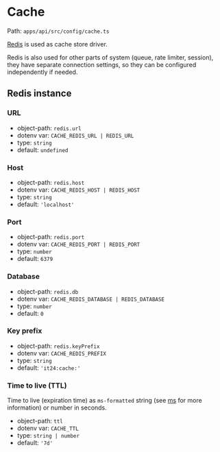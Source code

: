# Cache

Path: `apps/api/src/config/cache.ts`

[Redis](https://redis.io) is used as cache store driver.

Redis is also used for other parts of system (queue, rate limiter, session), they have separate connection settings, so they can be configured independently if needed.

## Redis instance

### URL

- object-path: `redis.url`
- dotenv var: `CACHE_REDIS_URL | REDIS_URL`
- type: `string`
- default: `undefined`

### Host

- object-path: `redis.host`
- dotenv var: `CACHE_REDIS_HOST | REDIS_HOST`
- type: `string`
- default: `'localhost'`

### Port

- object-path: `redis.port`
- dotenv var: `CACHE_REDIS_PORT | REDIS_PORT`
- type: `number`
- default: `6379`

### Database

- object-path: `redis.db`
- dotenv var: `CACHE_REDIS_DATABASE | REDIS_DATABASE`
- type: `number`
- default: `0`

### Key prefix

- object-path: `redis.keyPrefix`
- dotenv var: `CACHE_REDIS_PREFIX`
- type: `string`
- default: `'it24:cache:'`

### Time to live (TTL)

Time to live (expiration time) as `ms-formatted` string (see [ms](https://github.com/vercel/ms) for more information) or number in seconds.

- object-path: `ttl`
- dotenv var: `CACHE_TTL`
- type: `string | number`
- default: `'7d'`
